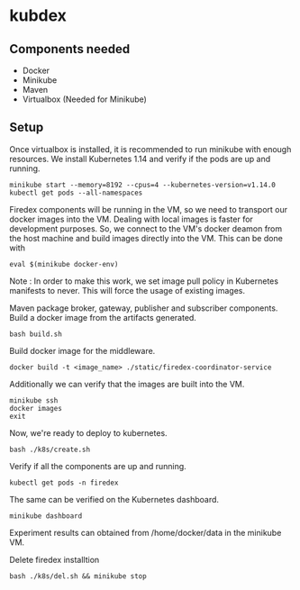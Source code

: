 # kubdex

## Components needed

* Docker
* Minikube 
* Maven
* Virtualbox (Needed for Minikube)

## Setup

Once virtualbox is installed, it is recommended to run minikube with enough resources. We install Kubernetes 1.14 and verify if the pods are up and running.

```
minikube start --memory=8192 --cpus=4 --kubernetes-version=v1.14.0 
kubectl get pods --all-namespaces
```

Firedex components will be running in the VM, so we need to transport our docker images into the VM. Dealing with local images is faster for development purposes. So, we connect to the VM's docker deamon from the host machine and build images directly into the VM. This can be done with 

```
eval $(minikube docker-env)
```

Note : In order to make this work, we set image pull policy in Kubernetes manifests to never. This will force the usage of existing images.

Maven package broker, gateway, publisher and subscriber components. Build a docker image from the artifacts generated.

```
bash build.sh
```

Build docker image for the middleware.

```
docker build -t <image_name> ./static/firedex-coordinator-service
```

Additionally we can verify that the images are built into the VM.

```
minikube ssh
docker images
exit
```

Now, we're ready to deploy to kubernetes.
```
bash ./k8s/create.sh
```

Verify if all the components are up and running.

```
kubectl get pods -n firedex
```
The same can be verified on the Kubernetes dashboard. 

```
minikube dashboard
```

Experiment results can obtained from /home/docker/data in the minikube VM.


Delete firedex installtion 

```
bash ./k8s/del.sh && minikube stop
```
